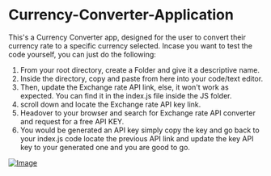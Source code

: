 # Currency-Converter-Application
This's a Currency Converter app, designed for the user to convert their currency rate to a specific currency selected.
Incase you want to test the code yourself, you can just do the following:
1. From your root directory, create a Folder and give it a descriptive name.
2. Inside the directory, copy and paste from here into your code/text editor.
3. Then, update the Exchange rate API link, else, it won't work as expected. You can find it in the index.js file inside the JS folder.
4. scroll down and locate the Exchange rate API key link.
5. Headover to your browser and search for Exchange rate API converter and request for a free API KEY.
6. You would be generated an API key simply copy the key and go back to your index.js code locate the previous API link and update the key API key to your generated one and you are good to go.


[![Image](https://github.com/user-attachments/assets/0e76510c-10af-4d09-9579-085905277ba1)](https://moniwalet.vercel.app)

